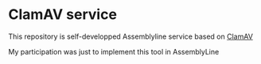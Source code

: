 # ClamAV service
This repository is self-developped Assemblyline service based on [ClamAV](https://www.clamav.net)

My participation was just to implement this tool in AssemblyLine